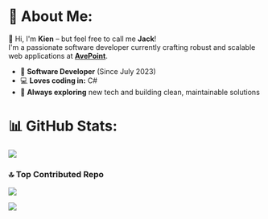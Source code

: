 # 💫 About Me:
👋 Hi, I'm **Kien** – but feel free to call me **Jack**!  
I'm a passionate software developer currently crafting robust and scalable web applications at **[AvePoint](https://www.avepoint.com)**.

- 💼 **Software Developer** (Since July 2023)  
- 💻 **Loves coding in:** C#  
- 🚀 **Always exploring** new tech and building clean, maintainable solutions  

# 📊 GitHub Stats:
![](https://github-readme-stats.vercel.app/api?username=wibu009&theme=nightowl&hide_border=false&include_all_commits=true)<br/>

### 🔝 Top Contributed Repo
![](https://github-contributor-stats.vercel.app/api?username=wibu009&limit=5&theme=tokyonight&combine_all_yearly_contributions=true)

[![](https://visitcount.itsvg.in/api?id=wibu009&icon=2&color=12)](https://visitcount.itsvg.in)

<!-- Proudly created with GPRM ( https://gprm.itsvg.in ) -->
